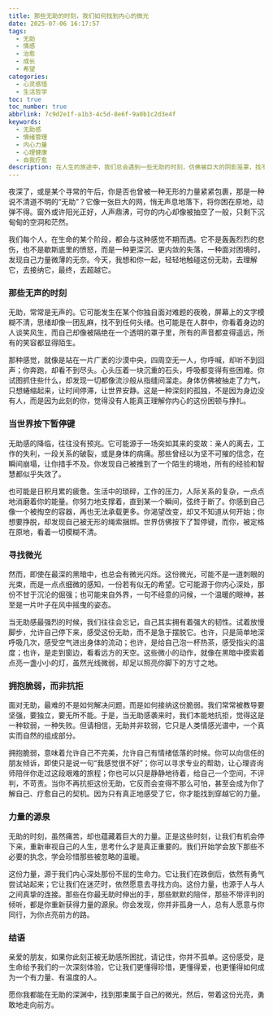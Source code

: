 ```yaml
---
title: 那些无助的时刻，我们如何找到内心的微光
date: 2025-07-06 16:17:57
tags:
  - 无助
  - 情感
  - 治愈
  - 成长
  - 希望
categories:
  - 心灵感悟
  - 生活哲学
toc: true
toc_number: true
abbrlink: 7c9d2e1f-a1b3-4c5d-8e6f-9a0b1c2d3e4f
keywords:
  - 无助感
  - 情绪管理
  - 内心力量
  - 心理健康
  - 自我疗愈
description: 在人生的旅途中，我们总会遇到一些无助的时刻，仿佛被巨大的阴影笼罩，找不到方向。这篇文章将带你走进那些脆弱的瞬间，感受内心的挣扎与渴望，并一同探索如何在黑暗中寻觅微光，最终找到属于自己的力量与希望。
---
```


夜深了，或是某个寻常的午后，你是否也曾被一种无形的力量紧紧包裹，那是一种说不清道不明的“无助”？它像一张巨大的网，悄无声息地落下，将你困在原地，动弹不得。窗外或许阳光正好，人声鼎沸，可你的内心却像被抽空了一般，只剩下沉甸甸的空洞和茫然。

我们每个人，在生命的某个阶段，都会与这种感觉不期而遇。它不是轰轰烈烈的悲伤，也不是歇斯底里的愤怒，而是一种更深沉、更内敛的失落，一种面对困境时，发现自己力量微薄的无奈。今天，我想和你一起，轻轻地触碰这份无助，去理解它，去接纳它，最终，去超越它。

### 那些无声的时刻

无助，常常是无声的。它可能发生在某个你独自面对难题的夜晚，屏幕上的文字模糊不清，思绪却像一团乱麻，找不到任何头绪。也可能是在人群中，你看着身边的人谈笑风生，而自己却像被隔绝在一个透明的罩子里，所有的声音都变得遥远，所有的笑容都显得陌生。

那种感觉，就像是站在一片广袤的沙漠中央，四周空无一人，你呼喊，却听不到回声；你奔跑，却看不到尽头。心头压着一块沉重的石头，呼吸都变得有些困难。你试图抓住些什么，却发现一切都像流沙般从指缝间溜走。身体仿佛被抽走了力气，只想蜷缩起来，让时间停滞，让世界安静。这是一种深刻的孤独，不是因为身边没有人，而是因为此刻的你，觉得没有人能真正理解你内心的这份困顿与挣扎。

### 当世界按下暂停键

无助感的降临，往往没有预兆。它可能源于一场突如其来的变故：亲人的离去，工作的失利，一段关系的破裂，或是身体的病痛。那些曾经以为坚不可摧的信念，在瞬间崩塌，让你措手不及。你发现自己被推到了一个陌生的境地，所有的经验和智慧都似乎失效了。

也可能是日积月累的疲惫。生活中的琐碎，工作的压力，人际关系的复杂，一点点地消磨着你的能量。你努力地支撑着，直到某一个瞬间，弦终于断了。你感到自己像一个被掏空的容器，再也无法承载更多。你渴望改变，却又不知道从何开始；你想要挣脱，却发现自己被无形的绳索捆绑。世界仿佛按下了暂停键，而你，被定格在原地，看着一切模糊不清。

### 寻找微光

然而，即使在最深的黑暗中，也总会有微光闪烁。这份微光，可能不是一道刺眼的光束，而是一点点细微的感知，一份若有似无的希望。它可能源于你内心深处，那份不甘于沉沦的倔强；也可能来自外界，一句不经意的问候，一个温暖的眼神，甚至是一片叶子在风中摇曳的姿态。

当无助感最强烈的时候，我们往往会忘记，自己其实拥有着强大的韧性。试着放慢脚步，允许自己停下来，感受这份无助，而不是急于摆脱它。也许，只是简单地深呼吸几次，感受空气进出身体的流动；也许，是给自己泡一杯热茶，感受指尖的温度；也许，是走到窗边，看看远方的天空。这些微小的动作，就像在黑暗中摸索着点亮一盏小小的灯，虽然光线微弱，却足以照亮你脚下的方寸之地。

### 拥抱脆弱，而非抗拒

面对无助，最难的不是如何解决问题，而是如何接纳这份脆弱。我们常常被教导要坚强，要独立，要无所不能。于是，当无助感袭来时，我们本能地抗拒，觉得这是一种软弱，一种失败。但请相信，无助并非软弱，它只是人类情感光谱中，一个真实而自然的组成部分。

拥抱脆弱，意味着允许自己不完美，允许自己有情绪低落的时候。你可以向信任的朋友倾诉，即使只是说一句“我感觉很不好”；你可以寻求专业的帮助，让心理咨询师陪伴你走过这段艰难的旅程；你也可以只是静静地待着，给自己一个空间，不评判，不苛责。当你不再抗拒这份无助，它反而会变得不那么可怕，甚至会成为你了解自己、疗愈自己的契机。因为只有真正地感受了它，你才能找到穿越它的力量。

### 力量的源泉

无助的时刻，虽然痛苦，却也蕴藏着巨大的力量。正是这些时刻，让我们有机会停下来，重新审视自己的人生，思考什么才是真正重要的。我们开始学会放下那些不必要的执念，学会珍惜那些被忽略的温暖。

这份力量，源于我们内心深处那份不屈的生命力。它让我们在跌倒后，依然有勇气尝试站起来；它让我们在迷茫时，依然愿意去寻找方向。这份力量，也源于人与人之间真挚的连接。那些在你最无助时伸出的手，那些默默的陪伴，那些不带评判的倾听，都是你重新获得力量的源泉。你会发现，你并非孤身一人，总有人愿意与你同行，为你点亮前方的路。

### 结语

亲爱的朋友，如果你此刻正被无助感所困扰，请记住，你并不孤单。这份感受，是生命给予我们的一次深刻体验，它让我们更懂得珍惜，更懂得爱，也更懂得如何成为一个有力量、有温度的人。

愿你我都能在无助的深渊中，找到那束属于自己的微光，然后，带着这份光亮，勇敢地走向前方。